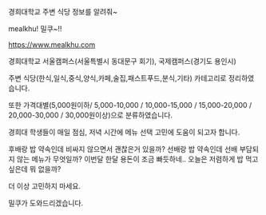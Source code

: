 경희대학교 주변 식당 정보를 알려줘~

mealkhu! 밀쿠~!!

https://www.mealkhu.com

경희대학교 서울캠퍼스(서울특별시 동대문구 회기), 국제캠퍼스(경기도 용인시) 

주변 식당(한식,일식,중식,양식,카페,술집,패스트푸드,분식,기타) 카테고리로 정리하였습니다. 


또한 가격대별(5,000원이하/ 5,000-10,000 / 10,000-15,000 / 15,000-20,000 / 20,000-30,000 / 30,000원이상)으로 분류하였습니다.

경희대 학생들이 매일 점심, 저녁 시간에 메뉴 선택 고민에 도움이 되고자 합니다.

후배랑 밥 약속인데 비싸지 않으면서 괜찮은거 있을까? 선배랑 밥 약속인데 선배 부담되지 않는 메뉴가 무엇일까? 
이번달 한달 용돈이 조금 빠듯하네.. 오늘은 저렴하게 밥 먹고 싶은데 뭐 없을까?

더 이상 고민하지 마세요.

밀쿠가 도와드리겠습니다.
